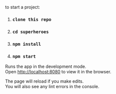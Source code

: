 to start a project:
1. ### `clone this repo`
2. ### `cd superheroes`
3. ### `npm install`
4. ### `npm start`

Runs the app in the development mode.<br>
Open [http://localhost:8080](http://localhost:8080) to view it in the browser.

The page will reload if you make edits.<br>
You will also see any lint errors in the console.
